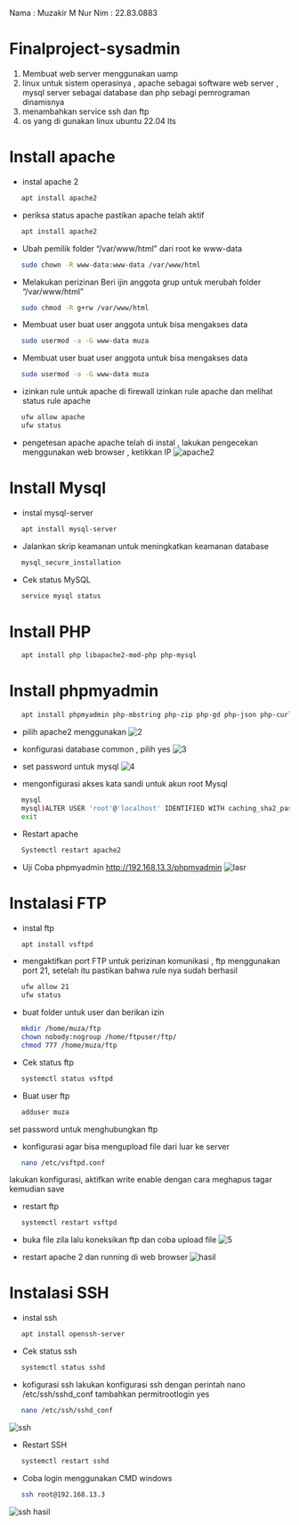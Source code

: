Nama : Muzakir M Nur
Nim : 22.83.0883

# Finalproject-sysadmin

1. Membuat web server menggunakan uamp
2. linux untuk sistem operasinya , apache sebagai software web server ,  mysql server sebagai database dan php sebagi pemrograman dinamisnya
3. menambahkan service ssh dan ftp
4. os yang di gunakan linux ubuntu 22.04 lts

# Install apache
- instal apache 2 
```bash
   apt install apache2
```

- periksa status apache
pastikan apache telah aktif
```bash
   apt install apache2
```

- Ubah pemilik folder “/var/www/html” dari root ke www-data
```bash
   sudo chown -R www-data:www-data /var/www/html
```

- Melakukan perizinan
Beri ijin anggota grup untuk merubah folder “/var/www/html”
```bash
   sudo chmod -R g+rw /var/www/html
```

- Membuat user
buat user anggota untuk bisa mengakses data
```bash
   sudo usermod -a -G www-data muza
```

- Membuat user
buat user anggota untuk bisa mengakses data
```bash
   sudo usermod -a -G www-data muza
```
- izinkan rule untuk apache di firewall
izinkan rule apache dan melihat status rule apache
```bash
   ufw allow apache
   ufw status
```

- pengetesan apache
apache telah di instal , lakukan pengecekan menggunakan web browser , ketikkan IP
![apache2](https://github.com/MuzaTzy/Finalproject-sysadmin/assets/144196362/a4812eb5-17c1-4bd2-aa17-3f582a2b1c41)

# Install Mysql
- instal mysql-server 
```bash
   apt install mysql-server
```
- Jalankan skrip keamanan untuk meningkatkan keamanan database
```bash
   mysql_secure_installation
```
- Cek status MySQL
```bash
   service mysql status
```

# Install PHP
```bash
   apt install php libapache2-mod-php php-mysql
```

# Install phpmyadmin
```bash
   apt install phpmyadmin php-mbstring php-zip php-gd php-json php-curl
```

- pilih apache2 menggunakan
![2](https://github.com/MuzaTzy/Finalproject-sysadmin/assets/144196362/c65276f0-05e1-4155-837c-b3aa32edd64f)

- konfigurasi database common , pilih yes
![3](https://github.com/MuzaTzy/Finalproject-sysadmin/assets/144196362/7a4f980c-f726-4c39-a0c5-b52538b71303)

- set password untuk mysql
![4](https://github.com/MuzaTzy/Finalproject-sysadmin/assets/144196362/a8d3f9bc-8463-4a63-a61f-7f2dd10c2f81)

- mengonfigurasi akses kata sandi untuk akun root Mysql
```bash
   mysql
   mysql)ALTER USER 'root'@'localhost' IDENTIFIED WITH caching_sha2_password BY   'password';
   exit
```

- Restart apache
```bash
   Systemctl restart apache2
```

- Uji Coba phpmyadmin
http://192.168.13.3/phpmyadmin
![lasr](https://github.com/MuzaTzy/Finalproject-sysadmin/assets/144196362/7073c518-ef34-4b4a-9112-d85060eb3d9f)

# Instalasi FTP

- instal ftp
```bash
   apt install vsftpd
```

- mengaktifkan port FTP
untuk perizinan komunikasi , ftp menggunakan port 21, setelah itu pastikan bahwa rule nya sudah berhasil
```bash
   ufw allow 21
   ufw status
```

- buat folder untuk user dan berikan izin
```bash
   mkdir /home/muza/ftp
   chown nobody:nogroup /home/ftpuser/ftp/
   chmod 777 /home/muza/ftp

```

- Cek status ftp
```bash
   systemctl status vsftpd
```

- Buat user ftp
```bash
   adduser muza
```
set password untuk menghubungkan ftp

- konfigurasi agar bisa mengupload file dari luar ke server 
```bash
   nano /etc/vsftpd.conf
```
lakukan konfigurasi, aktifkan write enable dengan cara meghapus tagar kemudian save

- restart ftp
```bash
   systemctl restart vsftpd
```

- buka file zila lalu koneksikan ftp dan coba upload file
![5](https://github.com/MuzaTzy/Finalproject-sysadmin/assets/144196362/657d4b02-f3be-41fc-aea5-2455c8f3ec9d)

- restart apache 2 dan running di web browser
![hasil](https://github.com/MuzaTzy/Finalproject-sysadmin/assets/144196362/315dd8ad-4226-4ea0-81ba-b27c03da18cf)

# Instalasi SSH

- instal ssh
```bash
   apt install openssh-server
```

- Cek status ssh
```bash
   systemctl status sshd
```

- kofigurasi ssh
lakukan konfigurasi ssh dengan perintah nano /etc/ssh/sshd_conf tambahkan permitrootlogin yes
```bash
   nano /etc/ssh/sshd_conf
```
![ssh](https://github.com/MuzaTzy/Finalproject-sysadmin/assets/144196362/e71f962d-5466-4460-80a6-6139eb5d3d0f)

- Restart SSH
```bash
   systemctl restart sshd
```

- Coba login menggunakan CMD windows
```bash
   ssh root@192.168.13.3
```
![ssh hasil](https://github.com/MuzaTzy/Finalproject-sysadmin/assets/144196362/2bbb7666-b92c-4439-8f65-7b1d16fbd64d)







